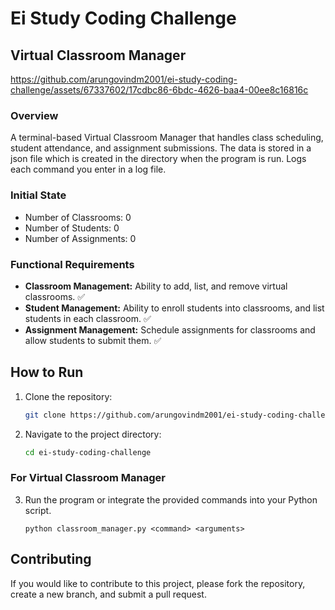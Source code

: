 # Ei Study Coding Challenge

## Virtual Classroom Manager

https://github.com/arungovindm2001/ei-study-coding-challenge/assets/67337602/17cdbc86-6bdc-4626-baa4-00ee8c16816c

### Overview
A terminal-based Virtual Classroom Manager that handles class scheduling, student attendance, and assignment submissions. The data is stored in a json file which is created in the directory when the program is run. Logs each command you enter in a log file.

### Initial State
- Number of Classrooms: 0
- Number of Students: 0
- Number of Assignments: 0

### Functional Requirements
- **Classroom Management:** Ability to add, list, and remove virtual classrooms. :white_check_mark:
- **Student Management:** Ability to enroll students into classrooms, and list students in each classroom. :white_check_mark:
- **Assignment Management:** Schedule assignments for classrooms and allow students to submit them. :white_check_mark:

## How to Run

1. Clone the repository:
   ```bash
   git clone https://github.com/arungovindm2001/ei-study-coding-challenge.git
   ```

2. Navigate to the project directory:
   ```bash
   cd ei-study-coding-challenge
   ```

### For Virtual Classroom Manager
3. Run the program or integrate the provided commands into your Python script.
   ```
   python classroom_manager.py <command> <arguments>
   ```

## Contributing

If you would like to contribute to this project, please fork the repository, create a new branch, and submit a pull request.
